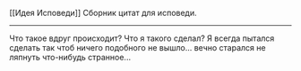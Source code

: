 [[Идея Исповеди]]
Сборник цитат для исповеди. 

---

 Что такое вдруг происходит? Что я такого сделал? Я всегда пытался сделать так чтоб ничего подобного не вышло... вечно старался не ляпнуть что-нибудь странное...